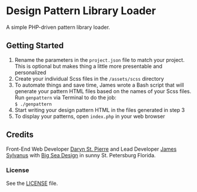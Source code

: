 # Design Pattern Library Loader
A simple PHP-driven pattern library loader.

## Getting Started
1. Rename the parameters in the `project.json` file to match your project. This is optional but makes thing a little more presentable and personalized
2. Create your individual Scss files in the `/assets/scss` directory
3. To automate things and save time, James wrote a Bash script that will generate your pattern HTML files based on the names of your Scss files. Run `genpattern` via Terminal to do the job:<br/>
`$ ./genpattern`
4. Start writing your design pattern HTML in the files generated in step 3
3. To display your patterns, open `index.php` in your web browser

## Credits
Front-End Web Developer [Daryn St. Pierre](http://bigseadesign.com/team/daryn-st-pierre) and Lead Developer [James Sylvanus](http://bigseadesign.com/team/james-sylvanus) with [Big Sea Design](http://bigseadesign.com) in sunny St. Petersburg Florida.

### License
See the [LICENSE](LICENSE) file.